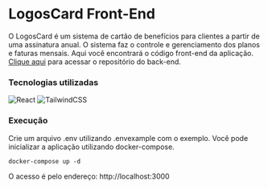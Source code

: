 # LogosCard Front-End

O LogosCard é um sistema de cartão de benefícios para clientes a partir de uma assinatura anual. O sistema faz o controle e gerenciamento dos planos e faturas mensais. Aqui você encontrará o código front-end da aplicação. <a href="https://github.com/paulotss/logoscard_back" target="_blank">Clique aqui</a> para acessar o repositório do back-end.

### Tecnologias utilizadas

![React](https://img.shields.io/badge/react-%2320232a.svg?style=for-the-badge&logo=react&logoColor=%2361DAFB)
![TailwindCSS](https://img.shields.io/badge/tailwindcss-%2338B2AC.svg?style=for-the-badge&logo=tailwind-css&logoColor=white)

### Execução

Crie um arquivo .env utilizando .envexample com o exemplo.
Você pode inicializar a aplicação utilizando docker-compose.

`docker-compose up -d`

O acesso é pelo endereço: http://localhost:3000
